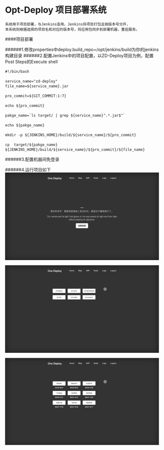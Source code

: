 # Opt-Deploy 项目部署系统
```
系统用于项目部署，与Jenkins连用，Jenkins将项目打包且按版本号分开，
本系统则根据选择的项目名和对应的版本号，将应用包同步到部署机器，重启服务。
```
####项目部署

######1.修改properties中deploy.build_repo=/opt/jenkins/build为你的jenkins构建目录
######2.配置Jenkins中的项目配置，以ZD-Deploy项目为例，配置Post Steps的Execute shell

```
#!/bin/bash

service_name="zd-deploy"
file_name=${service_name}.jar

pro_commit=${GIT_COMMIT:1:7}

echo ${pro_commit}

pakge_name=`ls target/ | grep ${service_name}".*.jar$"`

echo ${pakge_name}

mkdir -p ${JENKINS_HOME}/build/${service_name}/${pro_commit}

cp  target/${pakge_name} ${JENKINS_HOME}/build/${service_name}/${pro_commit}/${file_name}
```
######3.配置机器间免登录

######4.运行项目如下
![Alt text](imgs/01.jpg)

![Alt text](imgs/02.jpg)

![Alt text](imgs/03.jpg)


